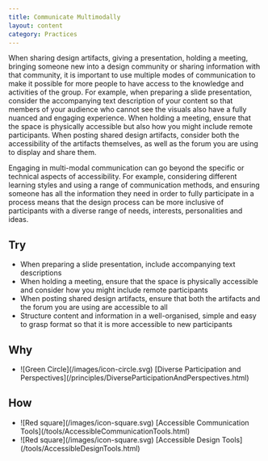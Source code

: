 ```yaml
---
title: Communicate Multimodally
layout: content
category: Practices
---
```


When sharing design artifacts, giving a presentation, holding a meeting, bringing someone new into a design community or sharing information with that community, it is important to use multiple modes of communication to make it possible for more people to have access to the knowledge and activities of the group. For example, when preparing a slide presentation, consider the accompanying text description of your content so that members of your audience who cannot see the visuals also have a fully nuanced and engaging experience. When holding a meeting, ensure that the space is physically accessible but also how you might include remote participants. When posting shared design artifacts, consider both the accessibility of the artifacts themselves, as well as the forum you are using to display and share them.

Engaging in multi-modal communication can go beyond the specific or technical aspects of accessibility. For example, considering different learning styles and using a range of communication methods, and ensuring someone has all the information they need in order to fully participate in a process means that the design process can be more inclusive of participants with a diverse range of needs, interests, personalities and ideas.

## Try
* When preparing a slide presentation, include accompanying text descriptions
* When holding a meeting, ensure that the space is physically accessible and consider how you might include remote participants
* When posting shared design artifacts, ensure that both the artifacts and the forum you are using are accessible to all
* Structure content and information in a well-organised, simple and easy to grasp format so that it is more accessible to new participants

## Why
<ul class="docs-inclusive-design-guides-articleContentUseWhyHow"><li>![Green Circle](/images/icon-circle.svg) [Diverse Participation and Perspectives](/principles/DiverseParticipationAndPerspectives.html)</li></ul>

## How
<ul class="docs-inclusive-design-guides-articleContentUseWhyHow"><li>![Red square](/images/icon-square.svg) [Accessible Communication Tools](/tools/AccessibleCommunicationTools.html)</li>
<li>![Red square](/images/icon-square.svg) [Accessible Design Tools](/tools/AccessibleDesignTools.html)</li></ul>

